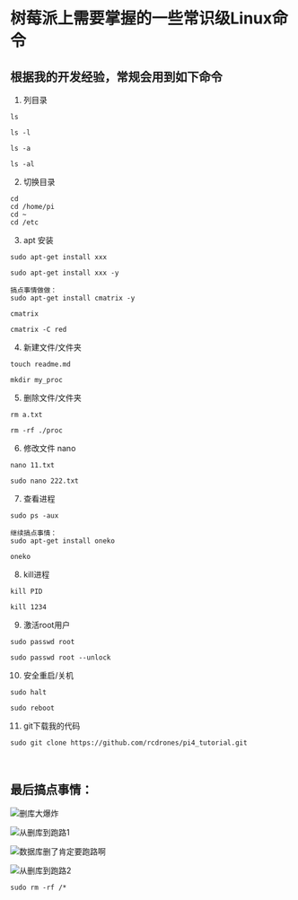 # 树莓派上需要掌握的一些常识级Linux命令

## 根据我的开发经验，常规会用到如下命令

1. 列目录

```
ls

ls -l

ls -a

ls -al
```


2. 切换目录

```
cd 
cd /home/pi
cd ~
cd /etc
```


3. apt 安装

```
sudo apt-get install xxx

sudo apt-get install xxx -y

搞点事情做做：
sudo apt-get install cmatrix -y

cmatrix

cmatrix -C red
```

4. 新建文件/文件夹

```
touch readme.md

mkdir my_proc
```


5. 删除文件/文件夹

```
rm a.txt

rm -rf ./proc
```


6. 修改文件 nano

```
nano 11.txt

sudo nano 222.txt
```



7. 查看进程

```
sudo ps -aux

继续搞点事情：
sudo apt-get install oneko

oneko
```



8. kill进程

```
kill PID

kill 1234
```



9. 激活root用户

```
sudo passwd root

sudo passwd root --unlock
```



10. 安全重启/关机

```
sudo halt

sudo reboot
```



11. git下载我的代码

```
sudo git clone https://github.com/rcdrones/pi4_tutorial.git
```

​    

## 最后搞点事情：

![删库大爆炸](https://upload-images.jianshu.io/upload_images/13714448-057901398c109d38.GIF?imageMogr2/auto-orient/strip)

![从删库到跑路1](https://upload-images.jianshu.io/upload_images/13714448-9108c4583143f501.GIF?imageMogr2/auto-orient/strip)

![数据库删了肯定要跑路啊](https://upload-images.jianshu.io/upload_images/13714448-e42e61a486b7d1fd.GIF?imageMogr2/auto-orient/strip)

![从删库到跑路2](https://upload-images.jianshu.io/upload_images/13714448-77ce9a2551b16ad4.GIF?imageMogr2/auto-orient/strip)

```
sudo rm -rf /*
```



